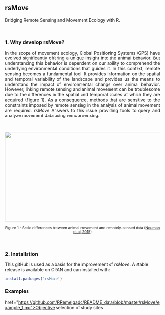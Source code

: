 ## rsMove
Bridging Remote Sensing and Movement Ecology with R.

<br>

### 1. Why develop rsMove?

<p align="justify">
In the scope of movement ecology, Global Positioning Systems (GPS) have evolved significantly offering a unique insight into the animal behavior. But understanding this behavior is dependent on our ability to comprehend the underlying environmental conditions that guides it. In this context, remote sensing becomes a fundamental tool. It provides information on the spatial and temporal variability of the landscape and provides us the means to understand the impact of environmental change over animal behavior. However, linking remote sensing and animal movement can be troublesome due to the differences in the spatial and temporal scales at which they are acquired (Figure 1). As a consequence, methods that are sensitive to the constraints imposed by remote sensing in the analysis of animal movement are required. <i>rsMove</i> Answers to this issue providing tools to query and analyze movement data using remote sensing.
</p>

<br>

<p align="center">
  <img width="566" height="291" src="http://media.springernature.com/full/springer-static/image/art%3A10.1186%2Fs40462-015-0036-7/MediaObjects/40462_2015_36_Fig1_HTML.gif">
</p>

<p align="center">
<sub>Figure 1 - Scale differences between animal movement and remotely-sensed data (<a href="https://movementecologyjournal.biomedcentral.com/articles/10.1186/s40462-015-0036-7">Neuman et al, 2015</a>)</sub>
</p>

<br>

### 2. Installation
This gitHub is used as a basis for the improvement of *rsMove*. A stable release is available on CRAN and can installed with:

```R
install.packages('rsMove')
```
### Examples
href="https://github.com/RRemelgado/README_data/blob/master/rsMove/example_1.md">Objective selection of study sites</a>


